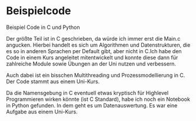 # Beispielcode
Beispiel Code in C und Python

Der größte Teil ist in C geschrieben, da würde ich immer erst die Main.c angucken. Hierbei handelt es sich um Algorithmen und Datenstrukturen, die es so in anderen Sprachen per Default gibt, aber nicht in C.Ich habe den Code in einem Kurs angeleitet mitentwickelt und konnte diese dann für zahlreiche Module sowie Übungen an der Uni nutzen und verbessern.
 
Auch dabei ist ein bisschen Multithreading und Prozessmodellierung in C. Der Code stammt aus einem Uni-Kurs.
 
Da die Namensgebung in C eventuell etwas kryptisch für Highlevel Programmieren wirken könnte (ist C Standard), habe ich noch ein Notebook in Python gefunden. In dem geht es um Datenauswertung. Es war eine Aufgabe aus einem Uni-Kurs.
